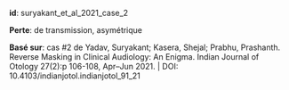 __id__: suryakant_et_al_2021_case_2

__Perte__: de transmission, asymétrique

__Basé sur__: cas #2 de Yadav, Suryakant; Kasera, Shejal; Prabhu, Prashanth. Reverse Masking in Clinical Audiology: An Enigma. Indian Journal of Otology 27(2):p 106-108, Apr–Jun 2021. | DOI: 10.4103/indianjotol.indianjotol_91_21 
